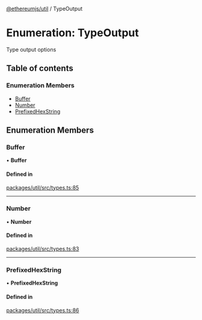 [@ethereumjs/util](../README.md) / TypeOutput

# Enumeration: TypeOutput

Type output options

## Table of contents

### Enumeration Members

- [Buffer](TypeOutput.md#buffer)
- [Number](TypeOutput.md#number)
- [PrefixedHexString](TypeOutput.md#prefixedhexstring)

## Enumeration Members

### Buffer

• **Buffer**

#### Defined in

[packages/util/src/types.ts:85](https://github.com/ethereumjs/ethereumjs-monorepo/blob/master/packages/util/src/types.ts#L85)

---

### Number

• **Number**

#### Defined in

[packages/util/src/types.ts:83](https://github.com/ethereumjs/ethereumjs-monorepo/blob/master/packages/util/src/types.ts#L83)

---

### PrefixedHexString

• **PrefixedHexString**

#### Defined in

[packages/util/src/types.ts:86](https://github.com/ethereumjs/ethereumjs-monorepo/blob/master/packages/util/src/types.ts#L86)
